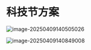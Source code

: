 # 科技节方案

![image-20250409140505026](E:\my-project\assets\image.png\image-20250409140505026.png)

![image-20250409140849008](E:\my-project\assets\image.png\image-20250409140849008.png)